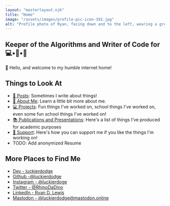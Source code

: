 ```yaml
---
layout: "masterlayout.njk"
title: "Home"
image: "/assets/images/profile-pic-icon-192.jpg"
alt: "Profile photo of Ryan, facing down and to the left, wearing a green baseball cap."
---
```


## Keeper of the Algorithms and Writer of Code for 💻•📱•🤖

👋 Hello, and welcome to my humble internet home!

## Things to Look At

* [📝 Posts]({{site.url}}/posts): Sometimes I write about things!
* [🤝 About Me]({{site.url}}/aboutme): Learn a little bit more about me.
* [💻 Projects]({{site.url}}/projects): Fun things I've worked on, school things I've worked on, even some fun school things I've worked on!
* [📚 Publications and Presentations]({{site.url}}/pubs): Here's a list of things I've produced for academic purposes
* [💸 Support]({{site.url}}/support): Here's how you can support me if you like the things I'm working on!
* TODO: Add anonymized Resume

## More Places to Find Me

* [Dev - luckierdodge](https://dev.to/luckierdodge)
* [Github -@luckierdodge](https://github.com/luckierdodge)
* [Instagram - @luckierdoge](https://www.instagram.com/luckierdodge/)
* [Twitter - @RhinoDaDino](https://twitter.com/RhinoDaDino)
* [LinkedIn - Ryan D. Lewis](https://www.linkedin.com/in/ryan-d-lewis)
* <a rel="me" href="https://mastodon.online/@luckierdodge">Mastodon - @luckierdodge@mastodon.online</a>
